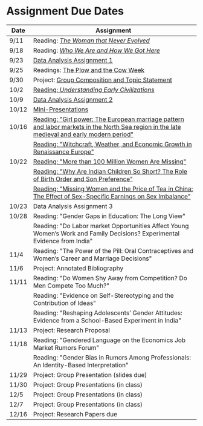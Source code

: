 # Assignment Due Dates

| Date | Assignment |
| ------- | -------------- |
| 9/11 | Reading:  [_The Woman that Never Evolved_](https://www.gradescope.com/courses/439200/assignments/2233713/) |
| 9/18 | Reading:  [_Who We Are and How We Got Here_](https://www.gradescope.com/courses/439200/assignments/2254927/) |
| 9/23 | [Data Analysis Assignment 1](data1.html) |
| 9/25 | Readings:  [The Plow and the Cow Week](https://www.gradescope.com/courses/439200/assignments/2275112/) |
| 9/30 | Project:  [Group Composition and Topic Statement](https://www.gradescope.com/courses/439200/assignments/2292078/) |
| 10/2 | [Reading:  _Understanding Early Civilizations_](https://www.gradescope.com/courses/439200/assignments/2295453/) |
| 10/9 | [Data Analysis Assignment 2](data2.html) |
| 10/12 | [Mini-Presentations](https://www.gradescope.com/courses/439200/assignments/2341459/) |
| 10/16 | [Reading:  "Girl power: The European marriage pattern and labor markets in the North Sea region in the late medieval and early modern period"](https://www.gradescope.com/courses/439200/assignments/2341367/) |
|     | [Reading:   "Witchcraft, Weather, and Economic Growth in Renaissance Europe"](https://www.gradescope.com/courses/439200/assignments/2341367/) |
| 10/22 | [Reading:  "More than 100 Million Women Are Missing"](https://www.gradescope.com/courses/439200/assignments/2362686/) |
|       | [Reading:  "Why Are Indian Children So Short? The Role of Birth Order and Son Preference"](https://www.gradescope.com/courses/439200/assignments/2362686/) |
|       | [Reading:  "Missing Women and the Price of Tea in China: The Effect of Sex-Specific Earnings on Sex Imbalance"](https://www.gradescope.com/courses/439200/assignments/2362686/) |
| 10/23 | Data Analysis Assignment 3 |
| 10/28 | Reading:  "Gender Gaps in Education: The Long View" |
|       | Reading:  "Do Labor market Opportunities Affect Young Women’s Work and Family Decisions? Experimental Evidence from India" |
| 11/4 | Reading:  "The Power of the Pill: Oral Contraceptives and Women’s Career and Marriage Decisions" |
| 11/6 | Project:  Annotated Bibliography |
| 11/11 | Reading: "Do Women Shy Away from Competition? Do Men Compete Too Much?" |
|       | Reading: "Evidence on Self-Stereotyping and the Contribution of Ideas" |
|       | Reading: "Reshaping Adolescents’ Gender Attitudes: Evidence from a School-Based Experiment in India" |
| 11/13 | Project:  Research Proposal |
| 11/18 | Reading:  "Gendered Language on the Economics Job Market Rumors Forum" |
|       | Reading:  "Gender Bias in Rumors Among Professionals: An Identity-Based Interpretation" |
| 11/29 | Project:  Group Presentation (slides due) |
| 11/30 | Project:  Group Presentations (in class) |
| 12/5 | Project:  Group Presentations (in class) |
| 12/7 | Project:  Group Presentations (in class) |
| 12/16 | Project:  Research Papers due |

